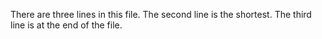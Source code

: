 There are three lines in this file.
The second line is the shortest.
The third line is at the end of the file.
